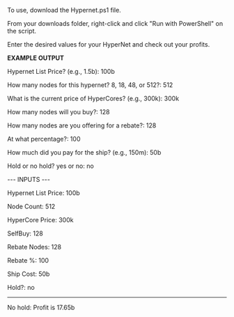 To use, download the Hypernet.ps1 file.

From your downloads folder, right-click and click "Run with PowerShell" on the script.

Enter the desired values for your HyperNet and check out your profits.

**EXAMPLE OUTPUT**


Hypernet List Price? (e.g., 1.5b): 100b

How many nodes for this hypernet? 8, 18, 48, or 512?: 512

What is the current price of HyperCores? (e.g., 300k): 300k

How many nodes will you buy?: 128

How many nodes are you offering for a rebate?: 128

At what percentage?: 100

How much did you pay for the ship? (e.g., 150m): 50b

Hold or no hold? yes or no: no

--- INPUTS ---

Hypernet List Price: 100b

Node Count: 512

HyperCore Price: 300k

SelfBuy: 128

Rebate Nodes: 128

Rebate %: 100

Ship Cost: 50b

Hold?: no

--------------

No hold: Profit is 17.65b
